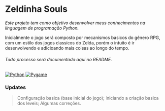 # Zeldinha Souls

_Este projeto tem como objetivo desenvolver meus conhecimentos na linguagem de programação Python._ 

Inicialmente o jogo será composto por mecanismos basicos do gênero RPG, com um estilo dos jogos classicos do Zelda, porém o intuito é ir desenvolvendo e adicioando mais coisas ao longo do tempo.
###### Todo processo será documentado aqui no README.

[![Python](https://img.shields.io/badge/Python-v3.10-blue)](https://www.python.org/downloads/)
[![Pygame](https://img.shields.io/badge/Pygame-v2.1.2-red)](https://www.pygame.org/download.shtml)
### Updates

> Configuração basica (base inicial do jogo);
> Iniciando a criação basica dos leveis;
> Algumas correções.